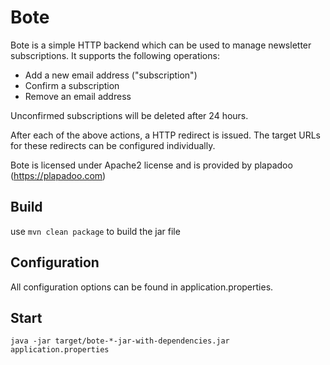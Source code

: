 # Bote

Bote is a simple HTTP backend which can be used to manage newsletter subscriptions. It supports the following operations:

- Add a new email address ("subscription")
- Confirm a subscription
- Remove an email address

Unconfirmed subscriptions will be deleted after 24 hours.

After each of the above actions, a HTTP redirect is issued. The target URLs for these redirects can be configured individually.

Bote is licensed under Apache2 license and is provided by plapadoo (https://plapadoo.com)

## Build

use `mvn clean package` to build the jar file

## Configuration

All configuration options can be found in application.properties.

## Start

`java -jar target/bote-*-jar-with-dependencies.jar application.properties`
